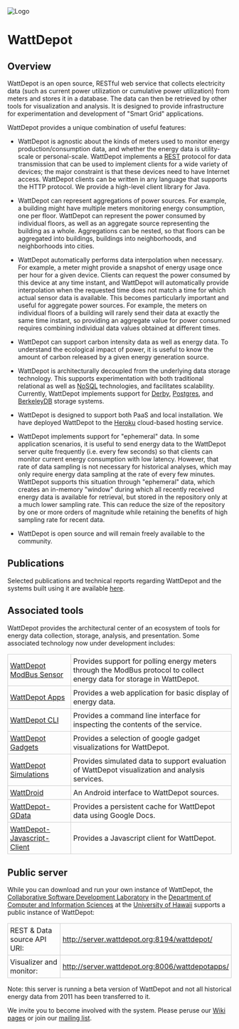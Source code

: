 <img src="https://code.google.com/p/wattdepot/logo?cct=1372391872" alt="Logo" itemprop="image">
 
WattDepot
=========
<h2><a name="Overview"></a>Overview<a href="#Overview" class="section_anchor"></a></h2><p>WattDepot is an open source, RESTful web service that collects electricity data (such as current power utilization or cumulative power utilization) from meters and stores it in a database. The data can then be retrieved by other tools for visualization and analysis.  It is designed to provide infrastructure for experimentation and development of &quot;Smart Grid&quot; applications.  </p><p>WattDepot provides a unique combination of useful features: </p><ul><li>WattDepot is agnostic about the kinds of meters used to monitor energy production/consumption data, and whether the energy data is utility-scale or personal-scale.  WattDepot implements a <a href="http://en.wikipedia.org/wiki/Representational_State_Transfer" rel="nofollow">REST</a> protocol for data transmission that can be used to implement clients for a wide variety of devices; the major constraint is that these devices need to have Internet access.  WattDepot clients can be written in any language that supports the HTTP protocol. We provide a high-level client library for Java.  </li></ul><ul><li>WattDepot can represent aggregations of power sources.  For example, a building might have multiple meters monitoring energy consumption, one per floor.  WattDepot can represent the power consumed by individual floors, as well as an aggregate source representing the building as a whole.  Aggregations can be nested, so that floors can be aggregated into buildings, buildings into neighborhoods, and neighborhoods into cities.  </li></ul><ul><li>WattDepot automatically performs data interpolation when necessary.  For example, a meter might provide a snapshot of energy usage once per hour for a given device. Clients can request the power consumed by this device at any time instant, and WattDepot will automatically provide interpolation when the requested time does not match a time for which actual sensor data is available.  This becomes particularly important and useful for aggregate power sources. For example, the meters on individual floors of a building will rarely send their data at exactly the same time instant, so providing an aggregate value for power consumed requires combining individual data values obtained at different times.  </li></ul><ul><li>WattDepot can support carbon intensity data as well as energy data.  To understand the ecological impact of power, it is useful to know the amount of carbon released by a given energy generation source.   </li></ul><ul><li>WattDepot is architecturally decoupled from the underlying data storage technology. This supports experimentation with both traditional relational as well as <a href="http://en.wikipedia.org/wiki/Nosql" rel="nofollow">NoSQL</a> technologies, and facilitates scalability.  Currently, WattDepot implements support for <a href="http://db.apache.org/derby/" rel="nofollow">Derby</a>, <a href="http://www.postgresql.org/" rel="nofollow">Postgres</a>, and <a href="http://www.oracle.com/technetwork/products/berkeleydb/overview/index.html" rel="nofollow">BerkeleyDB</a> storage systems. </li></ul><ul><li>WattDepot is designed to support both PaaS and local installation.  We have deployed WattDepot to the <a href="http://heroku.com" rel="nofollow">Heroku</a> cloud-based hosting service.  </li></ul><ul><li>WattDepot implements support for &quot;ephemeral&quot; data.  In some application scenarios, it is useful to send energy data to the WattDepot server quite frequently (i.e. every few seconds) so that clients can monitor current energy consumption with low latency.  However, that rate of data sampling is not necessary for historical analyses, which may only require energy data sampling at the rate of every few minutes.   WattDepot supports this situation through &quot;ephemeral&quot; data, which creates an in-memory &quot;window&quot; during which all recently received energy data is available for retrieval, but stored in the repository only at a much lower sampling rate.  This can reduce the size of the repository by one or more orders of magnitude while retaining the benefits of high sampling rate for recent data.  </li></ul><ul><li>WattDepot is open source and will remain freely available to the community. </li></ul><h2><a name="Publications"></a>Publications<a href="#Publications" class="section_anchor"></a></h2><p>Selected publications and technical reports regarding WattDepot and the systems built using it are available  <a href="http://www.citeulike.org/group/3370/tag/wattdepot" rel="nofollow">here</a>. </p><h2><a name="Associated_tools"></a>Associated tools<a href="#Associated_tools" class="section_anchor"></a></h2><p>WattDepot provides the architectural center of an ecosystem of tools for energy data collection,  storage, analysis, and presentation. Some associated technology now under development includes: </p><p><table class="wikitable"><tr><td style="border: 1px solid #ccc; padding: 5px;"> <a href="http://code.google.com/p/wattdepot-sensor-modbus/" rel="nofollow">WattDepot ModBus Sensor</a></td><td style="border: 1px solid #ccc; padding: 5px;"> Provides support for polling energy meters through the ModBus protocol to collect energy data for storage in WattDepot. </td></tr> <tr><td style="border: 1px solid #ccc; padding: 5px;"> <a href="http://code.google.com/p/wattdepot-apps/" rel="nofollow">WattDepot Apps</a> </td><td style="border: 1px solid #ccc; padding: 5px;"> Provides a web application for basic display of energy data. </td></tr> <tr><td style="border: 1px solid #ccc; padding: 5px;"> <a href="http://code.google.com/p/wattdepot-cli/" rel="nofollow">WattDepot CLI</a> </td><td style="border: 1px solid #ccc; padding: 5px;"> Provides a command line interface for inspecting the contents of the service. </td></tr> <tr><td style="border: 1px solid #ccc; padding: 5px;"> <a href="http://code.google.com/p/wattdepot-ui-googlegadgets/" rel="nofollow">WattDepot Gadgets</a> </td><td style="border: 1px solid #ccc; padding: 5px;"> Provides a selection of google gadget visualizations for WattDepot. </td></tr> <tr><td style="border: 1px solid #ccc; padding: 5px;"> <a href="http://code.google.com/p/wattdepot-simulation/" rel="nofollow">WattDepot Simulations</a> </td><td style="border: 1px solid #ccc; padding: 5px;"> Provides simulated data to support evaluation of WattDepot visualization and analysis services. </td></tr> <tr><td style="border: 1px solid #ccc; padding: 5px;"> <a href="http://wiki.github.com/remyb/WattDroid/" rel="nofollow">WattDroid</a> </td><td style="border: 1px solid #ccc; padding: 5px;"> An Android interface to WattDepot sources. </td></tr> <tr><td style="border: 1px solid #ccc; padding: 5px;"> <a href="http://code.google.com/p/wattdepot-gdata/" rel="nofollow">WattDepot-GData</a> </td><td style="border: 1px solid #ccc; padding: 5px;"> Provides a persistent cache for WattDepot data using Google Docs. </td></tr> <tr><td style="border: 1px solid #ccc; padding: 5px;"> <a href="http://code.google.com/p/wattdepot-javascript-client/" rel="nofollow">WattDepot-Javascript-Client</a> </td><td style="border: 1px solid #ccc; padding: 5px;"> Provides a Javascript client for WattDepot. </td></tr> </table></p><h2><a name="Public_server"></a>Public server<a href="#Public_server" class="section_anchor"></a></h2><p>While you can download and run your own instance of WattDepot, the <a href="http://csdl.ics.hawaii.edu" rel="nofollow">Collaborative Software Development Laboratory</a> in the <a href="http://www.ics.hawaii.edu" rel="nofollow">Department of Computer and Information Sciences</a> at the <a href="http://www.hawaii.edu" rel="nofollow">University of Hawaii</a> supports a public instance of WattDepot: </p><p><table class="wikitable"><tr><td style="border: 1px solid #ccc; padding: 5px;"> REST &amp; Data source API URI: </td><td style="border: 1px solid #ccc; padding: 5px;"> <a href="http://server.wattdepot.org:8194/wattdepot/" rel="nofollow">http://server.wattdepot.org:8194/wattdepot/</a> </td></tr> <tr><td style="border: 1px solid #ccc; padding: 5px;"> Visualizer and monitor: </td><td style="border: 1px solid #ccc; padding: 5px;"> <a href="http://server.wattdepot.org:8006/wattdepotapps/" rel="nofollow">http://server.wattdepot.org:8006/wattdepotapps/</a> </td></tr> </table></p><p>Note: this server is running a beta version of WattDepot and not all historical energy data from 2011 has been transferred to it. </p><p>We invite you to become involved with the system. Please peruse our <a href="http://code.google.com/p/wattdepot/w/list" rel="nofollow">Wiki pages</a> or join our <a href="http://groups.google.com/group/wattdepot-users" rel="nofollow">mailing list</a>.  </p><p>  </p>
 </td>
 </tr>
</table>
